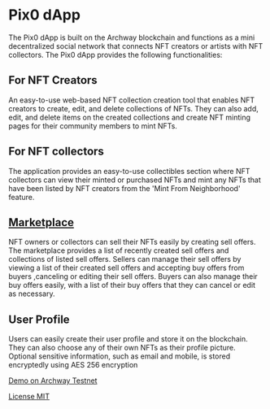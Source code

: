 # Pix0 dApp
The Pix0 dApp is built on the Archway blockchain and functions as a mini decentralized social network that connects NFT creators or artists with NFT collectors. The Pix0 dApp provides the following functionalities:

## For NFT Creators
An easy-to-use web-based NFT collection creation tool that enables NFT creators to create, edit, and delete collections of NFTs. They can also add, edit, and delete items on the created collections and create NFT minting pages for their community members to mint NFTs.

## For NFT collectors 
The application provides an easy-to-use collectibles section where NFT collectors can view their minted or purchased NFTs and mint any NFTs that have been listed by NFT creators from the 'Mint From Neighborhood' feature.

## [Marketplace](https://market.pix0.xyz)
NFT owners or collectors can sell their NFTs easily by creating sell offers. The marketplace provides a list of recently created sell offers and collections of listed sell offers. Sellers can manage their sell offers by viewing a list of their created sell offers and accepting buy offers from buyers ,canceling or editing their sell offers. Buyers can also manage their buy offers easily, with a list of their buy offers that they can cancel or edit as necessary.

## User Profile
Users can easily create their user profile and store it on the blockchain. They can also choose any of their own NFTs as their profile picture. Optional sensitive information, such as email and mobile, is stored encryptedly using AES 256 encryption

[Demo on Archway Testnet](https://test.pix0.xyz)

[License MIT](https://github.com/pix0-labs/pix0-dapp/blob/main/LICENSE)
